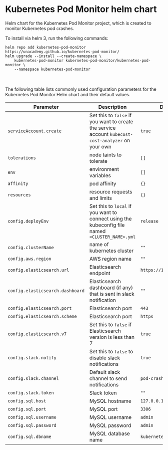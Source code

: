 # Kubernetes Pod Monitor helm chart
Helm chart for the Kubernetes Pod Monitor project, which is created to monitor Kubernetes pod crashes.

To install via helm 3, run the following commands:

```
helm repo add kubernetes-pod-monitor https://unacademy.github.io/kubernetes-pod-monitor/
helm upgrade --install --create-namespace \
    kubernetes-pod-monitor kubernetes-pod-monitor/kubernetes-pod-monitor \
    --namespace kubernetes-pod-monitor
```

<br/><br/>
<a name="config-options"></a>
The following table lists commonly used configuration parameters for the Kubernetes Pod Monitor Helm chart and their default values.

Parameter | Description | Default
--------- | ----------- | -------
`serviceAccount.create` | Set this to `false` if you want to create the service account `kubecost-cost-analyzer` on your own | `true`
`tolerations` | node taints to tolerate | `[]`
`env` | environment variables | `[]`
`affinity` | pod affinity | `{}`
`resources` | resource requests and limits | `{}`
`config.deployEnv` | Set this to `local` if you want to connect using the kubeconfig file named `<CLUSTER_NAME>.yml` | `release`
`config.clusterName` | name of kubernetes cluster | `""`
`config.aws.region` | AWS region name | `""`
`config.elasticsearch.url` | Elasticsearch endpoint | `https://127.0.0.1`
`config.elasticsearch.dashboard` | Elasticsearch dashboard (if any) that is sent in slack notification | `""`
`config.elasticsearch.port` | Elasticsearch port | `443`
`config.elasticsearch.scheme` | Elasticsearch port | `https`
`config.elasticsearch.v7` | Set this to `false` if Elasticsearch version is less than 7 | `true`
`config.slack.notify` | Set this to `false` to disable slack notifications | `true`
`config.slack.channel` | Default slack channel to send notifications | `pod-crash-alerts`
`config.slack.token` | Slack token | `""`
`config.sql.host` | MySQL hostname | `127.0.0.1`
`config.sql.port` | MySQL port | `3306`
`config.sql.username` | MySQL username | `admin`
`config.sql.password` | MySQL password | `admin`
`config.sql.dbname` | MySQL database name | `kubernetes_pod_monitor`
